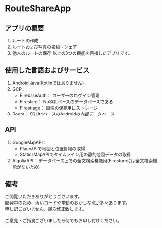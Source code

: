 # RouteShareApp

## アプリの概要
1. ルートの作成
2. ルートおよび写真の投稿・シェア
3. 他人のルートの保存
以上の3つの機能を目指したアプリです。

## 使用した言語およびサービス
1. Android Java(Kotlinではありません)
2. GCP：
    - FirebaseAuth： ユーザーのログイン管理
    - Firestore： NoSQLベースのデータベースである
    - Firestrage： 画像の保存用にストレージ
3. Room： SQLiteベースのAndroidの内部データベース

## API
1. GoogleMapAPI：
    - PlaceAPIで地図と位置情報の取得
    - StaticsMapAPIでタイムライン用の静的地図データの取得
2. AlgoliaAPI： データベース上での全文検索機能用(Firestoreには全文検索機能がないため)

## 備考
ご閲覧いただきありがとうございます。<br>
開発中のため、汚いコードや挙動のおかしな点が多々あります。<br>
申し訳ございません、順次修正致します。<br>
<br>
ご意見・ご指摘ございましたら何でもお申し付けください。
